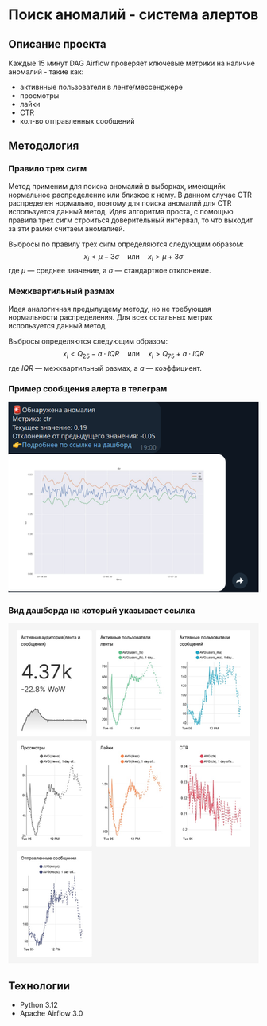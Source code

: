 # Поиск аномалий - система алертов

## Описание проекта 

Каждые 15 минут DAG Airflow проверяет ключевые метрики на наличие аномалий - такие как:
- активнные пользователи в ленте/мессенджере
- просмотры
- лайки
- CTR
- кол-во отправленных сообщений

## Методология

### Правило трех сигм

Метод применим для поиска аномалий в выборках, имеющийх нормальное распределение или близкое к нему.
В данном случае CTR распределен нормально, поэтому для поиска аномалий для CTR используется данный метод.
Идея алгоритма проста, с помощью правила трех сигм строиться доверительный интервал, то что выходит за эти рамки
считаем аномалией. 

Выбросы по правилу трех сигм определяются следующим образом:
$$x_i < \mu - 3\sigma \quad \text{или} \quad x_i > \mu + 3\sigma$$
где $\mu$ — среднее значение, а $\sigma$ — стандартное отклонение.

### Межквартильный размах

Идея аналогичная предылущему методу, но не требующая нормальности распределения. Для всех остальных метрик используется данный метод.

Выбросы определяются следующим образом:
$$x_i < Q_{25} - a \cdot IQR \quad \text{или} \quad x_i > Q_{75} + a \cdot IQR$$
где $IQR$ — межквартильный размах, а $a$ — коэффициент.

### Пример сообщения алерта в телеграм
![alert-telegram](https://github.com/v-makarov-code/anomaly-alert-DAG/blob/main/anomaly_report.png)

### Вид дашборда на который указывает ссылка
![dashboard](https://github.com/v-makarov-code/anomaly-alert-DAG/blob/main/%D0%BB%D0%B5%D0%BD%D1%82%D0%B0-%D0%B8-%D1%81%D0%BE%D0%BE%D0%B1%D1%89%D0%B5%D0%BD%D0%B8%D1%8F-2025-08-05T11-51-49.456Z.jpg)
## Технологии 

- Python 3.12
- Apache Airflow 3.0




